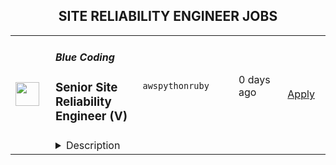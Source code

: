 <div align="center"><h2>SITE RELIABILITY ENGINEER JOBS</h2></div><table><tr>
                <td width="100" height="100" rowspan="2">
                    <img src="https://media.licdn.com/dms/image/C4D0BAQHlK67hgnhzQw/company-logo_200_200/0/1631346154820?e=2147483647&v=beta&t=_R2Ssj7L_f4xqmSCcq0nOLCyCz0QN2lFnHssxxhj3YY" width="38px" height="auto">
                </td>
                <td width="300">
                    <h5>Blue Coding</h5>
                    <h3>Senior Site Reliability Engineer (V)</h3>
                </td>
                <td width="300">
                    <code>aws</code><code>python</code><code>ruby</code>
                </td>
                <td width="200">
                <text>0 days ago</text>
                </td>
                <td width="100" rowspan="2">
                <a href="https://www.realworkfromanywhere.com/jobs/senior-site-reliability-engineer-v-blue-coding-4730" align="right" target="_blank">Apply</a>
                </td>
            </tr>
            <tr>
                <td colspan="3">
                <details><summary>Description</summary>
                <div><b style="font-size: 24px">Why Blue Coding?</b><span style="font-size: 24px">&nbsp;</span></div><div><br></div><div>At Blue Coding, we specialize in hiring excellent developers and amazing people from all over Latin America and other parts of the world. For the past 11 years, we’ve helped cutting-edge companies in the United States and Canada build great development teams and develop great products. Large multinationals, digital agencies, Saas providers, and software consulting firms are just a few of our clients. Our team of over 150 engineers, project managers, QA, UX/UI designers, and many more is distributed in more than 10 countries across the Americas. We are a fully remote company working with a wide array of technologies, and we have expertise in every stage of the software development process.</div><div><br></div><div>Our team is highly connected, united, and culturally diverse, and our collaborators are involved in many initiatives around the world, from wildlife preservation to volunteering at local charities. We stand for honesty, fairness, respect, efficiency, hard work, and cooperation.</div><div><br></div><div><b style="font-size: 13pt;">What are we looking for?</b></div><div><br></div><div><span style="font-size: 16px;">In this opportunity, we are looking for an experienced Site Reliability Engineer to work with one of our foreign clients, a corporation that, through its subsidiaries, provides life insurance protection targeted to the middle American market. They're transforming how technology powers the life insurance experience. To support their ambitious growth goals, they’re evolving from a traditional Network Operations Center (NOC) model to a modern, hybrid Site Reliability Engineering (SRE) approach.</span></div><div><br></div><div><span style="font-size: 16px;">This is a rare opportunity to be the very</span><b style="font-size: 16px;"> first SRE hire</b><span style="font-size: 16px;">—you won’t just support reliability, </span><b style="font-size: 16px;">you’ll define it</b><span style="font-size: 16px;">. From shaping processes and selecting tools to mentoring engineers and building automation, you’ll help them create a high-performing reliability function from the ground up.</span></div><div><br></div><div><br></div><div><b style="font-size: 13pt;">What's unique about this job?</b></div><div><br></div><div><span style="font-size: 16px;">Through innovation in product design and distribution that provides access to the middle market, including call center and web-enabled sales and underwriting processes, quick issuance of policies, and an emphasis on products not medically underwritten at the time of sale, the company seeks to make life insurance more affordable for the middle market. </span></div><h3>Here are some of the exciting day-to-day challenges you will face in this role:</h3><li><b>Build the foundation</b>: Design and implement SRE best practices, processes, and tooling.</li><li><b>Lead operational transformation</b>: Help transition their NOC into a technically empowered, automation-driven reliability team.</li><li><b>Own observability and monitoring</b>: Drive improvements in system monitoring, alerting, and dashboards using tools like&nbsp;<b>Grafana</b>,&nbsp;<b>CloudWatch</b>, and&nbsp;<b>Datadog</b>.</li><li><b>Automate everything</b>: Reduce manual effort and increase resilience through&nbsp;<b>Terraform</b>, scripting, and cloud-native automation.</li><li><b>Define and measure reliability</b>: Establish&nbsp;<b>SLIs</b>,&nbsp;<b>SLOs</b>, and&nbsp;<b>error budgets</b>&nbsp;that keep the team accountable to high uptime and stability goals.</li><li><b>Collaborate and mentor</b>: Work closely with DevOps, SysOps, and engineering teams while helping&nbsp;<b>upskill existing NOC engineers</b>.</li><li><b>Be a change agent</b>: Bring a forward-looking mindset, driving cultural and technical change across the organization.</li>,<h3>You will shine if you have:</h3><li>5+ years in SRE, DevOps, or advanced systems engineering roles.</li><li>Proven experience building or transforming SRE practices—you know what it takes to stand up a new function.</li><li>Experience in creating and managing, reporting, and analyzing stability metrics.</li><li>Strong AWS expertise.</li><li>Strong experience with Secrets Management tooling like AWS Secrets Manager, HashiCorp Vault, Keeper, or Infisical strongly desired.</li><li>Experience in the Atlassian tool platform (Jira, Confluence, Bitbucket) strongly desired.</li><li>Hands-on experience with Terraform and infrastructure-as-code. This should include tools like Chef, Puppet, or Ansible.</li><li>Proficiency in Python and/or Ruby for automation and integrations.</li><li>Expertise in monitoring, observability, incident response, and service reliability.</li><li>Ability to define SLIs/SLOs and build data-driven operational metrics.</li><li>Excellent collaborator with a passion for mentorship and team growth.</li>,<h3>It doesn’t hurt if you also have:</h3><li>AWS certifications are highly preferred</li><li>Experience in insurance, fintech, or other regulated industries.</li><li>Familiarity with <a rel="noopener noreferrer" class="postings-link" href="http://incident.io">incident.io</a>, Jira Service Manager, or similar ITSM tools.</li><li>Background in CI/CD pipelines and modern DevOps practices.</li>,<h3>Here are some of the perks we offer you:</h3><li>Salary in USD</li><li>Full-time</li><li>100% Remote</li><div><span style="font-size: 24px">Ready to learn more? Apply below!&nbsp;</span></div>
                </details>
                </td>
            </tr></table>